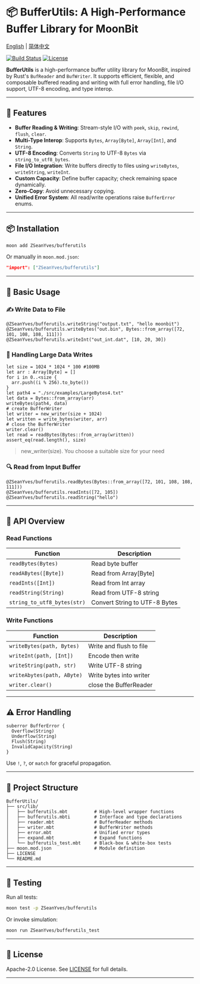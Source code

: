 # 📦 BufferUtils: A High-Performance Buffer Library for MoonBit

[English](https://github.com/ZSeanYves/BufferUtils/blob/main/README.md) | [简体中文](https://github.com/ZSeanYves/BufferUtils/blob/main/README_zh_CN.md)

[![Build Status](https://img.shields.io/github/actions/workflow/status/ZSeanYves/BufferUtils/bufferutils-ci.yml)](https://github.com/ZSeanYves/BufferUtils/actions)
[![License](https://img.shields.io/github/license/ZSeanYves/BufferUtils)](LICENSE)

**BufferUtils** is a high-performance buffer utility library for MoonBit, inspired by Rust's `BufReader` and `BufWriter`. It supports efficient, flexible, and composable buffered reading and writing with full error handling, file I/O support, UTF-8 encoding, and type interop.

---

## 🚀 Features

* **Buffer Reading & Writing**: Stream-style I/O with `peek`, `skip`, `rewind`, `flush`, `clear`.
* **Multi-Type Interop**: Supports `Bytes`, `Array[Byte]`, `Array[Int]`, and `String`.
* **UTF-8 Encoding**: Converts `String` to UTF-8 `Bytes` via `string_to_utf8_bytes`.
* **File I/O Integration**: Write buffers directly to files using `writeBytes`, `writeString`, `writeInt`.
* **Custom Capacity**: Define buffer capacity; check remaining space dynamically.
* **Zero-Copy**: Avoid unnecessary copying.
* **Unified Error System**: All read/write operations raise `BufferError` enums.

---

## 📦 Installation

```bash
moon add ZSeanYves/bufferutils
```

Or manually in `moon.mod.json`:

```json
"import": ["ZSeanYves/bufferutils"]
```

---

## 🔧 Basic Usage

### ✍️ Write Data to File

```moonbit
@ZSeanYves/bufferutils.writeString("output.txt", "hello moonbit")
@ZSeanYves/bufferutils.writeBytes("out.bin", Bytes::from_array([72, 101, 108, 108, 111]))
@ZSeanYves/bufferutils.writeInt("out_int.dat", [10, 20, 30])
```

### 🧠 Handling Large Data Writes

```moonbit
let size = 1024 * 1024 * 100 #100MB
let arr : Array[Byte] = []
for i in 0..<size {
  arr.push((i % 256).to_byte())
}
let path4 = "./src/examples/LargeBytes4.txt"
let data = Bytes::from_array(arr)
writeBytes(path4, data)
# create BufferWriter
let writer = new_writer(size + 1024)
let written = write_bytes(writer, arr)
# close the BufferWriter
writer.clear()
let read = readBytes(Bytes::from_array(written))
assert_eq(read.length(), size)
```

> new_writer(size). You choose a suitable size for your need

### 🔍 Read from Input Buffer

```moonbit
@ZSeanYves/bufferutils.readBytes(Bytes::from_array([72, 101, 108, 108, 111]))
@ZSeanYves/bufferutils.readInts([72, 105])
@ZSeanYves/bufferutils.readString("hello")
```

---

## 📘 API Overview

### Read Functions

| Function                    | Description                   |
| --------------------------- | ----------------------------- |
| `readBytes(Bytes)`          | Read byte buffer              |
| `readABytes([Byte])`        | Read from Array\[Byte]        |
| `readInts([Int])`           | Read from Int array           |
| `readString(String)`        | Read from UTF-8 string        |
| `string_to_utf8_bytes(str)` | Convert String to UTF-8 Bytes |

### Write Functions

| Function                    | Description                    |
| --------------------------- | ------------------------------ |
| `writeBytes(path, Bytes)`   | Write and flush to file        |
| `writeInt(path, [Int])`     | Encode then write              |
| `writeString(path, str)`    | Write UTF-8 string             |
| `writeAbytes(path, AByte)`  | Write bytes into writer        |
| `writer.clear()`            | close the BufferReader         |

---

## ⚠️ Error Handling

```moonbit
suberror BufferError {
  Overflow(String)
  Underflow(String)
  Flush(String)
  InvalidCapacity(String)
}
```

Use `!`, `?`, or `match` for graceful propagation.

---

## 📂 Project Structure

```
BufferUtils/
├── src/lib/
│   ├── bufferutils.mbt          # High-level wrapper functions
│   ├── bufferutils.mbti         # Interface and type declarations
│   ├── reader.mbt               # BufferReader methods
│   ├── writer.mbt               # BufferWriter methods
│   ├── error.mbt                # Unified error types
│   ├── expand.mbt               # Expand functions
│   └── bufferutils_test.mbt     # Black-box & white-box tests
├── moon.mod.json                # Module definition
├── LICENSE
└── README.md
```

---

## 🧪 Testing

Run all tests:

```bash
moon test -p ZSeanYves/bufferutils
```

Or invoke simulation:

```bash
moon run ZSeanYves/bufferutils_test
```

---

## 📜 License

Apache-2.0 License. See [LICENSE](./LICENSE) for full details.

---

